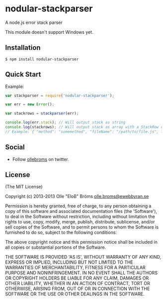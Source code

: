 nodular-stackparser
===================

A node.js error stack parser

This module doesn't support Windows yet.

Installation
------

```
$ npm install nodular-stackparser
```

Quick Start
------

Example:
```javascript
var stackparser = require('nodular-stackparser');

var err = new Error();

var stackrows = stackparser(err);

console.log(err.stack); // Will output stack as string
console.log(stackrows); // Will output stack as array with a StackRow object for each line.
// Example: { "method": "somemethod", "fileName": "/path/to/file.js", lineNumber: 5 }
```

Social
------

- Follow [ollebroms](https://twitter.com/ollebroms) on twitter.

License
------

(The MIT License)

Copyright (c) 2013-2013 Olle "EloB" Bröms <olle.broms@ewebbyran.se>

Permission is hereby granted, free of charge, to any person obtaining
a copy of this software and associated documentation files (the
'Software'), to deal in the Software without restriction, including
without limitation the rights to use, copy, modify, merge, publish,
distribute, sublicense, and/or sell copies of the Software, and to
permit persons to whom the Software is furnished to do so, subject to
the following conditions:

The above copyright notice and this permission notice shall be
included in all copies or substantial portions of the Software.

THE SOFTWARE IS PROVIDED 'AS IS', WITHOUT WARRANTY OF ANY KIND,
EXPRESS OR IMPLIED, INCLUDING BUT NOT LIMITED TO THE WARRANTIES OF
MERCHANTABILITY, FITNESS FOR A PARTICULAR PURPOSE AND NONINFRINGEMENT.
IN NO EVENT SHALL THE AUTHORS OR COPYRIGHT HOLDERS BE LIABLE FOR ANY
CLAIM, DAMAGES OR OTHER LIABILITY, WHETHER IN AN ACTION OF CONTRACT,
TORT OR OTHERWISE, ARISING FROM, OUT OF OR IN CONNECTION WITH THE
SOFTWARE OR THE USE OR OTHER DEALINGS IN THE SOFTWARE.